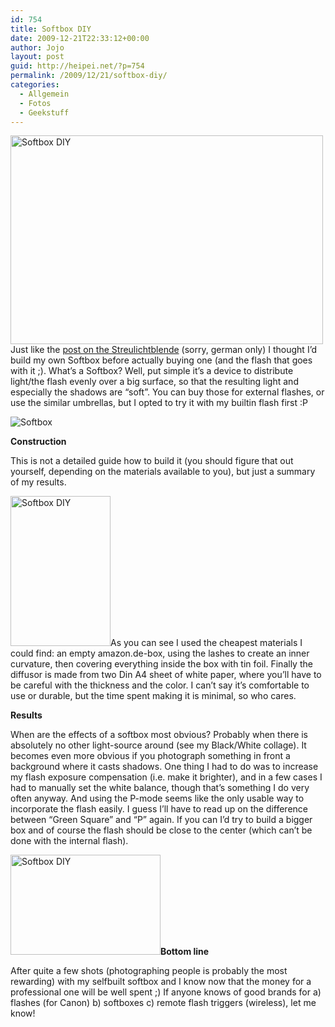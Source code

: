 ```yaml
---
id: 754
title: Softbox DIY
date: 2009-12-21T22:33:12+00:00
author: Jojo
layout: post
guid: http://heipei.net/?p=754
permalink: /2009/12/21/softbox-diy/
categories:
  - Allgemein
  - Fotos
  - Geekstuff
---
```

[<img src="https://farm3.static.flickr.com/2719/4204217520_46c90e6bf5.jpg" width="500" height="334" alt="Softbox DIY" class="aligncenter" />](https://secure.flickr.com/photos/heipei/4204217520/ "Softbox DIY by heipei, on Flickr")Just like the [post on the Streulichtblende](https://heipei.net/2008/07/06/streulichtblende-diy/) (sorry, german only) I thought I&#8217;d build my own Softbox before actually buying one (and the flash that goes with it ;). What&#8217;s a Softbox? Well, put simple it&#8217;s a device to distribute light/the flash evenly over a big surface, so that the resulting light and especially the shadows are &#8220;soft&#8221;. You can buy those for external flashes, or use the similar umbrellas, but I opted to try it with my builtin flash first :P
  
<img src="https://heipei.net/weblog/softbox_diy.jpg" alt="Softbox" class="aligncenter" />
  
**Construction**
  
This is not a detailed guide how to build it (you should figure that out yourself, depending on the materials available to you), but just a summary of my results.
  
[<img src="https://farm3.static.flickr.com/2598/4204207632_2078d5cddb_m.jpg" width="160" height="240" alt="Softbox DIY" class="alignleft" />](https://secure.flickr.com/photos/heipei/4204207632/ "Softbox DIY by heipei, on Flickr")As you can see I used the cheapest materials I could find: an empty amazon.de-box, using the lashes to create an inner curvature, then covering everything inside the box with tin foil. Finally the diffusor is made from two Din A4 sheet of white paper, where you&#8217;ll have to be careful with the thickness and the color. I can&#8217;t say it&#8217;s comfortable to use or durable, but the time spent making it is minimal, so who cares.

**Results**
  
When are the effects of a softbox most obvious? Probably when there is absolutely no other light-source around (see my Black/White collage). It becomes even more obvious if you photograph something in front a background where it casts shadows. One thing I had to do was to increase my flash exposure compensation (i.e. make it brighter), and in a few cases I had to manually set the white balance, though that&#8217;s something I do very often anyway. And using the P-mode seems like the only usable way to incorporate the flash easily. I guess I&#8217;ll have to read up on the difference between &#8220;Green Square&#8221; and &#8220;P&#8221; again. If you can I&#8217;d try to build a bigger box and of course the flash should be close to the center (which can&#8217;t be done with the internal flash). 

[<img src="https://farm3.static.flickr.com/2746/4204206028_1303bc7d35_m.jpg" width="240" height="160" alt="Softbox DIY" class="alignright" />](https://secure.flickr.com/photos/heipei/4204206028/ "Softbox DIY by heipei, on Flickr")**Bottom line**
  
After quite a few shots (photographing people is probably the most rewarding) with my selfbuilt softbox and I know now that the money for a professional one will be well spent ;) If anyone knows of good brands for a) flashes (for Canon) b) softboxes c) remote flash triggers (wireless), let me know!
